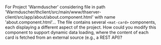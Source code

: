 For Project 'Warmduscher' considering file in path 'Warmduscher/thclient/src/main/www/thserver-client/src/app/about/about.component.html' with name 'about.component.html'... 
The file contains several `<mat-card>` components, each displaying a different aspect of the project. How could you modify this component to support dynamic data loading, where the content of each card is fetched from an external source (e.g., a REST API)?
